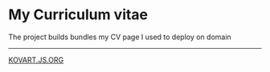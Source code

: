 # My Curriculum vitae
The project builds bundles my CV page 
I used to deploy on domain 

---
[KOVART.JS.ORG](https://kovart.js.org)
